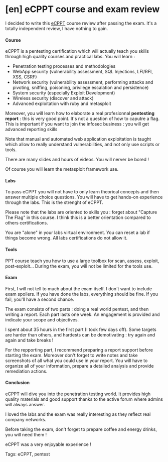 # [en] eCPPT course and exam review

I decided to write this [eCPPT][1] course review after passing the exam. It's a totally independent review, I have nothing to gain.

#### Course

eCPPT is a pentesting certification which will actually teach you skills through high quality courses and practical labs.
You will learn : 

 - Penetration testing processes and methodologies
 - WebApp security (vulnerability assessment, SQL Injections, LFI/RFI, XSS, CSRF)
 - Network security (vulnerability assessment, performing attacks and pivoting, sniffing, poisoning,  privilege escalation and persistence)
 - System security (especially Exploit Development)
 - Wireless security (discover and attack)
 - Advanced exploitation with ruby and metasploit

Moreover, you will learn how to elaborate a real profesionnal **pentesting report** : this is very good point. It's not a question of how to caputre a flag. This is important if you want to join the infosec business : you will get advanced reporting skills

Note that manual and automated web application exploitation is taught which allow to really understand vulnerabilities, and not only use scripts or tools.

There are many slides and hours of videos. You will nerver be bored !

Of course you will learn the metasploit framework use. 

#### Labs

To pass eCPPT you will not have to only learn theorical concepts and then answer multiple choice questions. You will have to get hands-on experience through the labs. This is the strenght of eCPPT.

Please note that the labs are oriented to skills you : forget about "Capture The Flag" in this course. I think this is a better orientation compared to others certifications.

You are "alone" in your labs virtual environment. You can reset a lab if things become wrong. All labs certifications do not allow it.

#### Tools

PPT course teach you how to use a large toolbox for scan, assess, exploit, post-exploit... During the exam, you will not be limited for the tools use.

#### Exam

First, I will not tell to much about the exam itself. I don't want to include exam spoilers. If you have done the labs, everything should be fine.
If you fail, you'll have a second chance.

The exam consists of two parts : doing a real world pentest, and then writing a report. Each part lasts one week. An engagement is provided and indicate your scope and objectives.

I spent about 35 hours in the first part (I took few days off). Some targets are harder than others, and hardests can be demotivating : try again and again and take breaks !

For the repporting part, I recommend preparing a report support before starting the exam. Moreover don't forget to write notes and take screenshots of all what you could use in your report. You will have to organize all of your information, prepare a detailed analysis and provide remediation actions.

#### Conclusion


eCPPT will dive you into the penetration testing world. It provides high quality materials and good support thanks to the active forum where admins will always answer.

I loved the labs and the exam was really interesting as they reflect real company networks.

Before taking the exam, don't forget to prepare coffee and energy drinks, you will need them !

eCPPT was a very enjoyable experience !

[1]: https://www.elearnsecurity.com/certification/ecppt/

Tags: eCPPT, pentest
